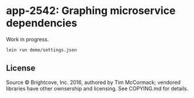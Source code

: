 # app-2542: Graphing microservice dependencies

Work in progress.

```bash
lein run demo/settings.json
```

## License

Source © Brightcove, Inc. 2016, authored by Tim McCormack; vendored
libraries have other ownsership and licensing. See COPYING.md for
details.
